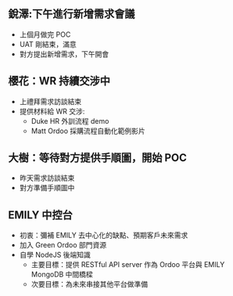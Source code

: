 ## **銳澤:下午進行新增需求會議**

- 上個月做完 POC
- UAT 剛結束，滿意
- 對方提出新增需求，下午開會

## **櫻花：WR 持續交涉中**

- 上禮拜需求訪談結束
- 提供材料給 WR 交涉:
  - Duke HR 外訓流程 demo
  - Matt Ordoo 採購流程自動化範例影片

## **大樹：等待對方提供手順圖，開始 POC**

- 昨天需求訪談結束
- 對方準備手順圖中

## **EMILY 中控台**

- 初衷：彌補 EMILY 去中心化的缺點、預期客戶未來需求
- 加入 Green Ordoo 部門資源
- 自學 NodeJS 後端知識
  - 主要目標：提供 RESTful API server 作為 Ordoo 平台與 EMILY MongoDB 中間橋樑
  - 次要目標：為未來串接其他平台做準備
